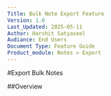 ```yaml
---
Title: Bulk Note Export Feature
Version: 1.0
Last_Updated: 2025-05-11
Author: Harshit Satyaseel
Audiance: End Users
Document Type: Feature Guide
Product_module: Notes > Export
---
```


#Export Bulk Notes

##Overview


